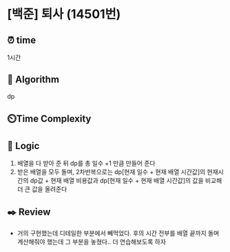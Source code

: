# [백준] 퇴사 (14501번)

## ⏰ **time**

1시간

## :pushpin: **Algorithm**

dp

## ⏲️**Time Complexity**

## :round_pushpin: **Logic**

1. 배열을 다 받아 준 뒤 dp를 총 일수 +1 만큼 만들어 준다
2. 받은 배열을 모두 돌며, 2차반복으로는 dp[현재 일수 + 현재 배열 시간값]의 현재시간의 dp값 + 현재 배열 비용값과 dp[현재 일수 + 현재 배열 시간값]의 값을 비교해
   더 큰 값을 올려준다

## :black_nib: **Review**

- 거의 구현했는데 디테일한 부분에서 빼먹었다. 후의 시간 전부를 배열 끝까지 돌며 계산해줘야 했는데 그 부분을 놓쳤다.. 더 연습해보도록 하자
